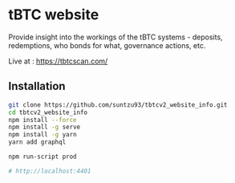 # tBTC website

Provide insight into the workings of the tBTC systems - deposits, redemptions, who bonds for what, governance actions, etc.

Live at : https://tbtcscan.com/
## Installation

```bash
git clone https://github.com/suntzu93/tbtcv2_website_info.git
cd tbtcv2_website_info
npm install --force
npm install -g serve
npm install -g yarn
yarn add graphql

npm run-script prod

# http://localhost:4401
```
